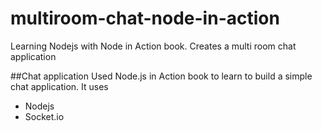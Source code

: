 # multiroom-chat-node-in-action
Learning Nodejs with Node in Action book. Creates a multi room chat application

##Chat application
Used Node.js in Action book to learn to build a simple chat application. It uses
- Nodejs
- Socket.io